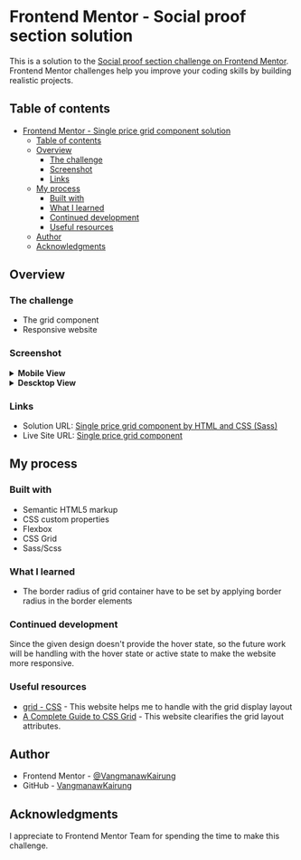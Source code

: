 # Frontend Mentor - Social proof section solution

This is a solution to the [Social proof section challenge on Frontend Mentor](https://www.frontendmentor.io/challenges/social-proof-section-6e0qTv_bA). Frontend Mentor challenges help you improve your coding skills by building realistic projects.  

## Table of contents

- [Frontend Mentor - Single price grid component solution](#frontend-mentor---single-price-grid-component-solution)
  - [Table of contents](#table-of-contents)
  - [Overview](#overview)
    - [The challenge](#the-challenge)
    - [Screenshot](#screenshot)
    - [Links](#links)
  - [My process](#my-process)
    - [Built with](#built-with)
    - [What I learned](#what-i-learned)
    - [Continued development](#continued-development)
    - [Useful resources](#useful-resources)
  - [Author](#author)
  - [Acknowledgments](#acknowledgments)

## Overview

### The challenge
- The grid component
- Responsive website

### Screenshot
<details>
<summary><strong>Mobile View</strong></summary>
<img src="./result/mobile view.png">
</details>
<details>
<summary><strong>Descktop View</strong></summary>
<img src="./result/desktop view.png">
</details>

### Links

- Solution URL: [Single price grid component by HTML and CSS (Sass)](https://www.frontendmentor.io/solutions/single-price-grid-component-by-html-and-css-sass-lko1qj6JDz)
- Live Site URL: [Single price grid component](https://vangmanawkairung.github.io/single-price-grid/)

## My process

### Built with

- Semantic HTML5 markup
- CSS custom properties
- Flexbox
- CSS Grid
- Sass/Scss

### What I learned

- The border radius of grid container have to be set by applying border radius in the border elements

### Continued development

Since the given design doesn't provide the hover state, so the future work will be handling with the hover state or active state to make the website more responsive.

### Useful resources

- [grid - CSS](https://developer.mozilla.org/en-US/docs/Web/CSS/grid) - This website helps me to handle with the grid display layout
- [A Complete Guide to CSS Grid](https://css-tricks.com/snippets/css/complete-guide-grid/) - This website clearifies the grid layout attributes.


## Author

- Frontend Mentor - [@VangmanawKairung](https://www.frontendmentor.io/profile/VangmanawKairung)
- GitHub - [VangmanawKairung](https://github.com/VangmanawKairung)


## Acknowledgments

I appreciate to Frontend Mentor Team for spending the time to make this challenge.
